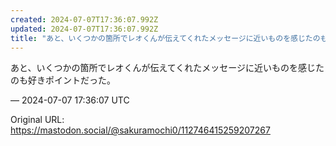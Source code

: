 ```yaml
---
created: 2024-07-07T17:36:07.992Z
updated: 2024-07-07T17:36:07.992Z
title: "あと、いくつかの箇所でレオくんが伝えてくれたメッセージに近いものを感じたのも好き[...]"
---
```


<p>あと、いくつかの箇所でレオくんが伝えてくれたメッセージに近いものを感じたのも好きポイントだった。</p>

&mdash; 2024-07-07 17:36:07 UTC

Original URL: https://mastodon.social/@sakuramochi0/112746415259207267
